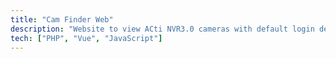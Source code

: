 ```yaml
---
title: "Cam Finder Web"
description: "Website to view ACti NVR3.0 cameras with default login details "
tech: ["PHP", "Vue", "JavaScript"]
---
```

